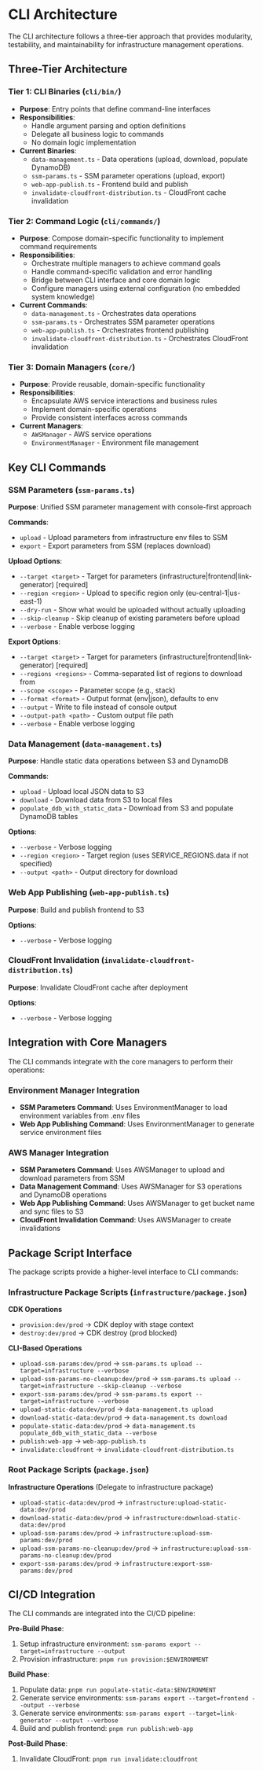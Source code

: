 # CLI Architecture

The CLI architecture follows a three-tier approach that provides modularity, testability, and maintainability for infrastructure management operations.

## Three-Tier Architecture

### Tier 1: CLI Binaries (`cli/bin/`)

- **Purpose**: Entry points that define command-line interfaces
- **Responsibilities**:
  - Handle argument parsing and option definitions
  - Delegate all business logic to commands
  - No domain logic implementation
- **Current Binaries**:
  - `data-management.ts` - Data operations (upload, download, populate DynamoDB)
  - `ssm-params.ts` - SSM parameter operations (upload, export)
  - `web-app-publish.ts` - Frontend build and publish
  - `invalidate-cloudfront-distribution.ts` - CloudFront cache invalidation

### Tier 2: Command Logic (`cli/commands/`)

- **Purpose**: Compose domain-specific functionality to implement command requirements
- **Responsibilities**:
  - Orchestrate multiple managers to achieve command goals
  - Handle command-specific validation and error handling
  - Bridge between CLI interface and core domain logic
  - Configure managers using external configuration (no embedded system knowledge)
- **Current Commands**:
  - `data-management.ts` - Orchestrates data operations
  - `ssm-params.ts` - Orchestrates SSM parameter operations
  - `web-app-publish.ts` - Orchestrates frontend publishing
  - `invalidate-cloudfront-distribution.ts` - Orchestrates CloudFront invalidation

### Tier 3: Domain Managers (`core/`)

- **Purpose**: Provide reusable, domain-specific functionality
- **Responsibilities**:
  - Encapsulate AWS service interactions and business rules
  - Implement domain-specific operations
  - Provide consistent interfaces across commands
- **Current Managers**:
  - `AWSManager` - AWS service operations
  - `EnvironmentManager` - Environment file management

## Key CLI Commands

### SSM Parameters (`ssm-params.ts`)

**Purpose**: Unified SSM parameter management with console-first approach

**Commands**:

- `upload` - Upload parameters from infrastructure env files to SSM
- `export` - Export parameters from SSM (replaces download)

**Upload Options**:

- `--target <target>` - Target for parameters (infrastructure|frontend|link-generator) [required]
- `--region <region>` - Upload to specific region only (eu-central-1|us-east-1)
- `--dry-run` - Show what would be uploaded without actually uploading
- `--skip-cleanup` - Skip cleanup of existing parameters before upload
- `--verbose` - Enable verbose logging

**Export Options**:

- `--target <target>` - Target for parameters (infrastructure|frontend|link-generator) [required]
- `--regions <regions>` - Comma-separated list of regions to download from
- `--scope <scope>` - Parameter scope (e.g., stack)
- `--format <format>` - Output format (env|json), defaults to env
- `--output` - Write to file instead of console output
- `--output-path <path>` - Custom output file path
- `--verbose` - Enable verbose logging

### Data Management (`data-management.ts`)

**Purpose**: Handle static data operations between S3 and DynamoDB

**Commands**:

- `upload` - Upload local JSON data to S3
- `download` - Download data from S3 to local files
- `populate_ddb_with_static_data` - Download from S3 and populate DynamoDB tables

**Options**:

- `--verbose` - Verbose logging
- `--region <region>` - Target region (uses SERVICE_REGIONS.data if not specified)
- `--output <path>` - Output directory for download

### Web App Publishing (`web-app-publish.ts`)

**Purpose**: Build and publish frontend to S3

**Options**:

- `--verbose` - Verbose logging

### CloudFront Invalidation (`invalidate-cloudfront-distribution.ts`)

**Purpose**: Invalidate CloudFront cache after deployment

**Options**:

- `--verbose` - Verbose logging

## Integration with Core Managers

The CLI commands integrate with the core managers to perform their operations:

### Environment Manager Integration

- **SSM Parameters Command**: Uses EnvironmentManager to load environment variables from .env files
- **Web App Publishing Command**: Uses EnvironmentManager to generate service environment files

### AWS Manager Integration

- **SSM Parameters Command**: Uses AWSManager to upload and download parameters from SSM
- **Data Management Command**: Uses AWSManager for S3 operations and DynamoDB operations
- **Web App Publishing Command**: Uses AWSManager to get bucket name and sync files to S3
- **CloudFront Invalidation Command**: Uses AWSManager to create invalidations

## Package Script Interface

The package scripts provide a higher-level interface to CLI commands:

### Infrastructure Package Scripts (`infrastructure/package.json`)

**CDK Operations**

- `provision:dev/prod` → CDK deploy with stage context
- `destroy:dev/prod` → CDK destroy (prod blocked)

**CLI-Based Operations**

- `upload-ssm-params:dev/prod` → `ssm-params.ts upload --target=infrastructure --verbose`
- `upload-ssm-params-no-cleanup:dev/prod` → `ssm-params.ts upload --target=infrastructure --skip-cleanup --verbose`
- `export-ssm-params:dev/prod` → `ssm-params.ts export --target=infrastructure --verbose`
- `upload-static-data:dev/prod` → `data-management.ts upload`
- `download-static-data:dev/prod` → `data-management.ts download`
- `populate-static-data:dev/prod` → `data-management.ts populate_ddb_with_static_data --verbose`
- `publish:web-app` → `web-app-publish.ts`
- `invalidate:cloudfront` → `invalidate-cloudfront-distribution.ts`

### Root Package Scripts (`package.json`)

**Infrastructure Operations** (Delegate to infrastructure package)

- `upload-static-data:dev/prod` → `infrastructure:upload-static-data:dev/prod`
- `download-static-data:dev/prod` → `infrastructure:download-static-data:dev/prod`
- `upload-ssm-params:dev/prod` → `infrastructure:upload-ssm-params:dev/prod`
- `upload-ssm-params-no-cleanup:dev/prod` → `infrastructure:upload-ssm-params-no-cleanup:dev/prod`
- `export-ssm-params:dev/prod` → `infrastructure:export-ssm-params:dev/prod`

## CI/CD Integration

The CLI commands are integrated into the CI/CD pipeline:

**Pre-Build Phase**:

1. Setup infrastructure environment: `ssm-params export --target=infrastructure --output`
2. Provision infrastructure: `pnpm run provision:$ENVIRONMENT`

**Build Phase**:

1. Populate data: `pnpm run populate-static-data:$ENVIRONMENT`
2. Generate service environments: `ssm-params export --target=frontend --output --verbose`
3. Generate service environments: `ssm-params export --target=link-generator --output --verbose`
4. Build and publish frontend: `pnpm run publish:web-app`

**Post-Build Phase**:

1. Invalidate CloudFront: `pnpm run invalidate:cloudfront`

